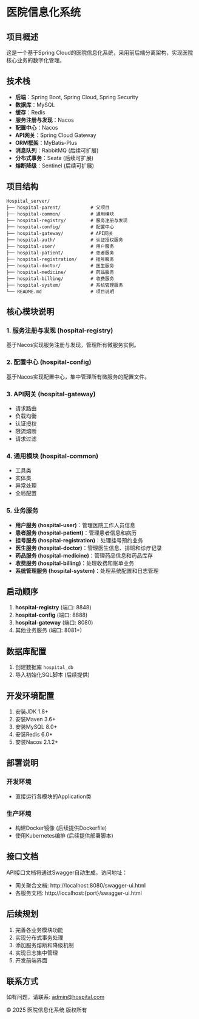 # 医院信息化系统

## 项目概述
这是一个基于Spring Cloud的医院信息化系统，采用前后端分离架构，实现医院核心业务的数字化管理。

## 技术栈
- **后端**：Spring Boot, Spring Cloud, Spring Security
- **数据库**：MySQL
- **缓存**：Redis
- **服务注册与发现**：Nacos
- **配置中心**：Nacos
- **API网关**：Spring Cloud Gateway
- **ORM框架**：MyBatis-Plus
- **消息队列**：RabbitMQ (后续可扩展)
- **分布式事务**：Seata (后续可扩展)
- **熔断降级**：Sentinel (后续可扩展)

## 项目结构
```
Hospital_server/
├── hospital-parent/           # 父项目
├── hospital-common/           # 通用模块
├── hospital-registry/         # 服务注册与发现
├── hospital-config/           # 配置中心
├── hospital-gateway/          # API网关
├── hospital-auth/             # 认证授权服务
├── hospital-user/             # 用户服务
├── hospital-patient/          # 患者服务
├── hospital-registration/     # 挂号服务
├── hospital-doctor/           # 医生服务
├── hospital-medicine/         # 药品服务
├── hospital-billing/          # 收费服务
├── hospital-system/           # 系统管理服务
└── README.md                  # 项目说明
```

## 核心模块说明

### 1. 服务注册与发现 (hospital-registry)
基于Nacos实现服务注册与发现，管理所有微服务实例。

### 2. 配置中心 (hospital-config)
基于Nacos实现配置中心，集中管理所有微服务的配置文件。

### 3. API网关 (hospital-gateway)
- 请求路由
- 负载均衡
- 认证授权
- 限流熔断
- 请求过滤

### 4. 通用模块 (hospital-common)
- 工具类
- 实体类
- 异常处理
- 全局配置

### 5. 业务服务
- **用户服务 (hospital-user)**：管理医院工作人员信息
- **患者服务 (hospital-patient)**：管理患者信息和病历
- **挂号服务 (hospital-registration)**：处理挂号预约业务
- **医生服务 (hospital-doctor)**：管理医生信息、排班和诊疗记录
- **药品服务 (hospital-medicine)**：管理药品信息和药品库存
- **收费服务 (hospital-billing)**：处理收费和账单业务
- **系统管理服务 (hospital-system)**：处理系统配置和日志管理

## 启动顺序
1. **hospital-registry** (端口: 8848)
2. **hospital-config** (端口: 8888)
3. **hospital-gateway** (端口: 8080)
4. 其他业务服务 (端口: 8081+)

## 数据库配置
1. 创建数据库 `hospital_db`
2. 导入初始化SQL脚本 (后续提供)

## 开发环境配置
1. 安装JDK 1.8+
2. 安装Maven 3.6+
3. 安装MySQL 8.0+
4. 安装Redis 6.0+
5. 安装Nacos 2.1.2+

## 部署说明
### 开发环境
- 直接运行各模块的Application类

### 生产环境
- 构建Docker镜像 (后续提供Dockerfile)
- 使用Kubernetes编排 (后续提供部署脚本)

## 接口文档
API接口文档将通过Swagger自动生成，访问地址：
- 网关聚合文档: http://localhost:8080/swagger-ui.html
- 各服务文档: http://localhost:{port}/swagger-ui.html

## 后续规划
1. 完善各业务模块功能
2. 实现分布式事务处理
3. 添加服务熔断和降级机制
4. 实现日志集中管理
5. 开发前端界面

## 联系方式
如有问题，请联系: admin@hospital.com

© 2025 医院信息化系统 版权所有
